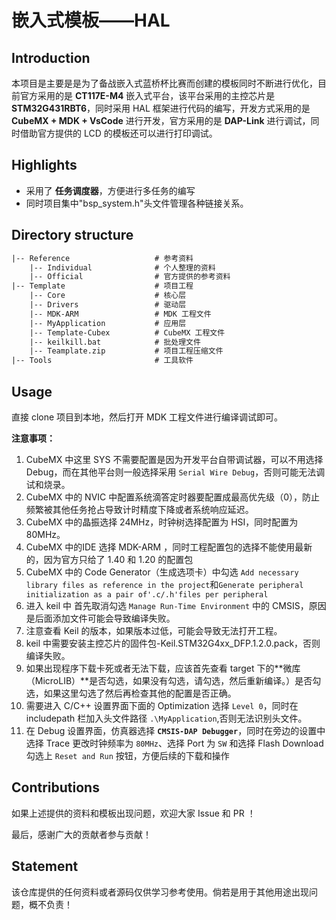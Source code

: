 # 嵌入式模板——HAL

## Introduction

本项目是主要是是为了备战嵌入式蓝桥杯比赛而创建的模板同时不断进行优化，目前官方采用的是 **CT117E-M4** 嵌入式平台，该平台采用的主控芯片是 **STM32G431RBT6**，同时采用 HAL 框架进行代码的编写，开发方式采用的是 **CubeMX + MDK + VsCode** 进行开发，官方采用的是 **DAP-Link** 进行调试，同时借助官方提供的 LCD 的模板还可以进行打印调试。

## Highlights

- 采用了 **任务调度器**，方便进行多任务的编写
- 同时项目集中"bsp_system.h"头文件管理各种链接关系。

## Directory structure

```txt
|-- Reference                   # 参考资料
    |-- Individual              # 个人整理的资料
    |-- Official                # 官方提供的参考资料
|-- Template                    # 项目工程
    |-- Core                    # 核心层
    |-- Drivers                 # 驱动层
    |-- MDK-ARM                 # MDK 工程文件
    |-- MyApplication           # 应用层
    |-- Template-Cubex          # CubeMX 工程文件
    |-- keilkill.bat            # 批处理文件
    |-- Teamplate.zip           # 项目工程压缩文件
|-- Tools                       # 工具软件
```

## Usage

直接 clone 项目到本地，然后打开 MDK 工程文件进行编译调试即可。

**注意事项：**

1. CubeMX 中这里 SYS 不需要配置是因为开发平台自带调试器，可以不用选择 Debug，而在其他平台则一般选择采用 `Serial Wire Debug`，否则可能无法调试和烧录。
2. CubeMX 中的 NVIC 中配置系统滴答定时器要配置成最高优先级（0），防止频繁被其他任务抢占导致计时精度下降或者系统响应延迟。
3. CubeMX 中的晶振选择 24MHz，时钟树选择配置为 HSI，同时配置为 80MHz。
4. CubeMX 中的IDE 选择 MDK-ARM ，同时工程配置包的选择不能使用最新的，因为官方只给了 1.40 和 1.20 的配置包
5. CubeMX 中的 Code Generator（生成选项卡）中勾选 `Add necessary library files as reference in the project`和`Generate peripheral initialization as a pair of'.c/.h'files per peripheral`
6. 进入 keil 中 首先取消勾选 `Manage Run-Time Environment` 中的 CMSIS，原因是后面添加文件可能会导致编译失败。
7. 注意查看 Keil 的版本，如果版本过低，可能会导致无法打开工程。
8. keil 中需要安装主控芯片的固件包-Keil.STM32G4xx_DFP.1.2.0.pack，否则编译失败。
9. 如果出现程序下载卡死或者无法下载，应该首先查看 target 下的**微库（MicroLIB）**是否勾选，如果没有勾选，请勾选，然后重新编译。）是否勾选，如果这里勾选了然后再检查其他的配置是否正确。
10. 需要进入 C/C++ 设置界面下面的 Optimization 选择 `Level 0`，同时在 includepath 栏加入头文件路径 `.\MyApplication`,否则无法识别头文件。
11. 在 Debug 设置界面，仿真器选择 **`CMSIS-DAP Debugger`**，同时在旁边的设置中选择 Trace 更改时钟频率为 `80MHz`、选择 Port 为 `SW` 和选择 Flash Download 勾选上 `Reset and Run` 按钮，方便后续的下载和操作

## Contributions

如果上述提供的资料和模板出现问题，欢迎大家 Issue 和 PR ！

最后，感谢广大的贡献者参与贡献！

## Statement

该仓库提供的任何资料或者源码仅供学习参考使用。倘若是用于其他用途出现问题，概不负责！
